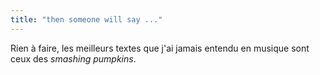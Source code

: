 ```yaml
---
title: "then someone will say ..."
---
```


Rien à faire, les meilleurs textes que j'ai jamais entendu en musique sont
ceux des _smashing pumpkins_.

